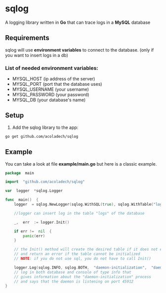 # sqlog
A logging library written in **Go** that can trace logs in a **MySQL** database

## Requirements
sqlog will use **environment variables** to connect to the database. (only if you want to insert logs in a db)

### List of needed environment variables:

 - MYSQL_HOST (ip address of the server)
 - MYSQL_PORT (port that the database uses)
 - MYSQL_USERNAME (your username)
 - MYSQL_PASSWORD (your password)
 - MYSQL_DB (your database's name)

## Setup
1. Add the sqlog library to the app:
```bash
go get github.com/acoladech/sqlog
```
## Example
You can take a look at file **example/main.go** but here is a classic example.

```go
package  main 

import  "github.com/acoladech/sqlog" 

var  logger  *sqlog.Logger

func  main()  {
    logger  = sqlog.NewLogger(sqlog.WithSQL(true), sqlog.WithTable("logs"))

    //logger can insert log in the table "logs" of the database

    _,  err  := logger.Init()

    if err !=  nil  {
	    panic(err)
    }

    // the Init() method will create the desired table if it does not exist
    // and return an error if the table cannot be initialized
    // NOTE: if you do not use sql, you do not have to call Init()

    logger.Log(sqlog.INFO, sqlog.BOTH,  "daemon-initialization",  "daemon listening on :45912")
    // log in both database and console of type info that
    // gives information about the "daemon-initialization" process
    // and says that the daemon is listening on port 45912
}
```
